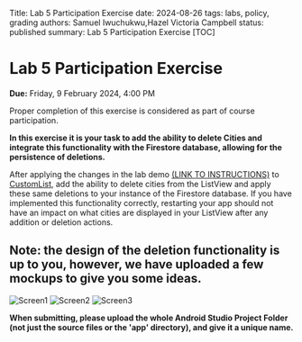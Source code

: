 Title: Lab 5 Participation Exercise
date: 2024-08-26
tags: labs, policy, grading
authors: Samuel Iwuchukwu,Hazel Victoria Campbell
status: published
summary: Lab 5 Participation Exercise
[TOC]

# Lab 5 Participation Exercise

**Due:** Friday, 9 February 2024, 4:00 PM


Proper completion of this exercise is considered as part of course participation.

**In this exercise it is your task to add the ability to delete Cities and integrate this functionality with the Firestore database, allowing for the persistence of deletions.**

After applying the changes in the lab demo [(LINK TO INSTRUCTIONS)]({attach}slides/Lab5FInteg.pdf) to [CustomList](https://github.com/simpleParadox/CMPUT-301-CustomList), add the ability to delete cities from the ListView and apply these same deletions to your instance of the Firestore database. If you have implemented this functionality correctly, restarting your app should not have an impact on what cities are displayed in your ListView after any addition or deletion actions.

## **Note: the design of the deletion functionality is up to you, however, we have uploaded a few mockups to give you some ideas.**

![Screen1]({attach}/content/images/lab5/lab5_img1.png)
![Screen2]({attach}/content/images/lab5/lab5_img2.png)
![Screen3]({attach}/content/images/lab5/lab5_img3.png)

**When submitting, please upload the whole Android Studio Project Folder (not just the source files or the 'app' directory), and give it a unique name.**